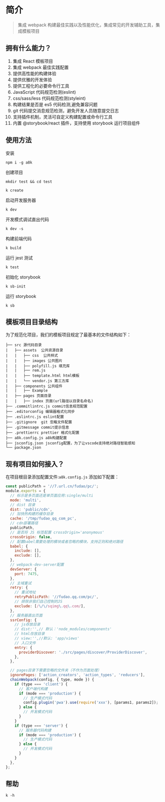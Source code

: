 # 简介

> 集成 webpack 构建最佳实践以及性能优化，集成常见的开发辅助工具，集成模板项目

## 拥有什么能力？

1. 集成 React 模板项目
2. 集成 webpack 最佳实践配置
3. 提供高性能的构建体验
4. 提供优雅的开发体验
5. 提供工程化的必要命令行工具
6. JavaScript 代码规范检测(eslint)
7. css/sass/less 代码规范检测(styleint)
8. 构建结果是否是 es5 代码检测,避免兼容问题
9. git 代码提交消息规范检测，避免开发人员随意提交日志
10. 支持插件机制，灵活可自定义构建配置或命令行工具
11. 内置 @storybook/react 插件，支持使用 storybook 运行项目组件

## 使用方法

安装

```shell
npm i -g a8k
```

创建项目

```shell
mkdir test && cd test

k create
```

启动开发服务器

```shell
k dev
```

开发模式调试直出代码

```shell
k dev -s
```

构建前端代码

```shell
k build
```

运行 jest 测试

```shell
k test
```

初始化 storybook

```shell
k sb-init
```

运行 storybook

```shell
k sb
```

## 模板项目目录结构

为了规范化项目，我们的模板项目规定了最基本的文件结构如下：

```
├── src 源代码目录
|   ├── assets  公共资源目录
|   |   ├── css  公共样式
|   |   ├── images 公共图片
|   |   ├── polyfill.js 填充库
|   |   ├── rem.js
|   |   ├── template.html html模板
|   |   └── vendor.js 第三方库
|   ├── components 公共组件
|   |   ├── Example
|   ├── pages 页面目录
|   |   ├── index 页面(url路径以目录名命名)
├── .commitlintrc.js commit信息规范配置
├── .editorconfig 编辑器格式化同步
├── .eslintrc.js eslint配置
├── .gitignore  git 忽略文件配置
├── .gitmessage commit提示信息
├── .prettierrc prettier 格式化配置
├── a8k.config.js a8k构建配置
├── jsconfig.json jsconfig配置，为了让vscode支持绝对路径智能感知
└── package.json
```

## 现有项目如何接入？

在项目根目录添加配置文件:`a8k.config.js`
添加如下配置：

```js
const publicPath = '//7.url.cn/fudao/pc/';
module.exports = {
  // 标示是多页面还是单页面应用:single/multi
  mode: 'multi',
  // dist 目录
  dist: 'public/cdn',
  // 加快热构建的缓存目录
  cache: '/tmp/fudao_qq_com_pc',
  // cdn部署路径
  publicPath,
  // 是否将 JS 标签配置 crossOrigin='anonymous'
  crossOrigin: false,
  // 配置babel需要处理的模块或者忽略的模块，支持正则和绝对路径
  babel: {
    include: [],
    exclude: [],
  },
  // webpack-dev-server配置
  devServer: {
    port: 7475,
  },
  // 主域重试
  retry: {
    // 重试地址
    retryPublicPath: '//fudao.qq.com/pc/',
    // 排除非我们自己控制的JS
    exclude: [/\/\/sqimg\.qq\.com/],
  },
  // 服务器直出页面
  ssrConfig: {
    // js存放目录
    // dist:'',// 默认：'node_modules/components'
    // html存放目录
    // view:'',//默认: 'app/views'
    // 入口文件
    entry: {
      providerDiscover: './src/pages/discover/ProviderDiscover',
    },
  },

  // pages目录下需要忽略的文件夹（不作为页面处理）
  ignorePages: ['action_creators', 'action_types', 'reducers'],
  chainWebpack(config, { type, mode }) {
    if (type === 'client') {
      // 客户端代构建
      if (mode === 'production') {
        // 生产模式代码
        config.plugin('pwa').use(require('xxx'), [params1, params2]);
      } else {
        // 开发模式代码
      }
    }
    if (type === 'server') {
      // 服务器代码构建
      if (mode === 'production') {
        // 生产模式代码
      } else {
        // 开发模式代码
      }
    }
  },
};
```

## 帮助

```shell
k -h
```
